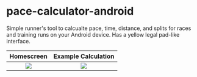 # pace-calculator-android

Simple runner's tool to calcualte pace, time, distance, and splits for races and training runs on your Android device. Has a yellow legal pad-like interface.

Homescreen                 |  Example Calculation
:-------------------------:|:-------------------------:
![](https://preview.ibb.co/djRBeJ/blank.jpg)   |   ![](https://preview.ibb.co/ndcv6y/filled.jpg)
